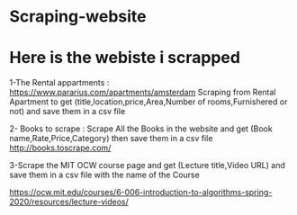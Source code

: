 # Scraping-website
# Here is the webiste i scrapped
1-The Rental appartments :
https://www.pararius.com/apartments/amsterdam
Scraping from Rental Apartment to get 
(title,location,price,Area,Number of rooms,Furnishered or not)
and save them in a csv file

2- Books to scrape :
Scrape All the Books in the website and get (Book name,Rate,Price,Category)
then save them in a csv file
http://books.toscrape.com/

3-Scrape the MIT OCW course page and get (Lecture title,Video URL)
and save them in a csv file with the name of the Course

https://ocw.mit.edu/courses/6-006-introduction-to-algorithms-spring-2020/resources/lecture-videos/
